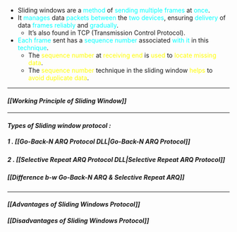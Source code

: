 - Sliding windows are a <span style="color:#00ffff">method</span> of <span style="color:#00ffff">sending multiple frames</span> at <span style="color:#00ffff">once</span>.
- It <span style="color:#00ffff">manages</span> data <span style="color:#00ffff">packets</span> <span style="color:#00ffff">between</span> the <span style="color:#00ffff">two devices</span>, ensuring <span style="color:#00ffff">delivery</span> of data <span style="color:#00ffff">frames</span> <span style="color:#00ffff">reliably</span> and <span style="color:#00ffff">gradually</span>.
	- It’s also found in TCP (Transmission Control Protocol).
- <span style="color:#00ffff">Each frame</span> sent has a <span style="color:#00ffff">sequence number</span> associated <span style="color:#00ffff">with it</span> in this <span style="color:#00ffff">technique</span>.
	- The <span style="color:#fffd01">sequence number</span> at <span style="color:#fffd01">receiving end</span> is <span style="color:#fffd01">used</span> to <span style="color:#fffd01">locate</span> <span style="color:#fffd01">missing data</span>.
	- The <span style="color:#fffd01">sequence number</span> technique in the sliding window <span style="color:#fffd01">helps</span> to <span style="color:#fffd01">avoid duplicate data</span>.
****
#### *[[Working Principle of Sliding Window]]*

****
#### *Types of Sliding window protocol :*
##### 1 . [[Go-Back-N ARQ Protocol DLL|Go-Back-N ARQ Protocol]]
##### 2 . [[Selective Repeat ARQ Protocol DLL|Selective Repeat ARQ Protocol]]

##### *[[Difference b-w Go-Back-N ARQ & Selective Repeat ARQ]]*

---
#### *[[Advantages of Sliding Windows Protocol]]*

#### *[[Disadvantages of Sliding Windows Protocol]]*
